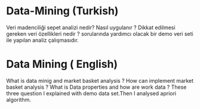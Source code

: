 # Data-Mining (Turkish)
Veri madenciliği sepet analizi nedir? 
Nasıl uygulanır ? 
Dikkat edilmesi gereken veri özellikleri nedir ? sorularında yardımcı olacak bir demo veri seti ile yapılan analiz çalışmasıdır.



# Data Mining ( English)
What is data minig and market basket analysis ?
How can implement market basket analysis ?
What is Data properties and how are work data ?
These three question I explained with demo data set.Then I analysed apriori algorithm.
